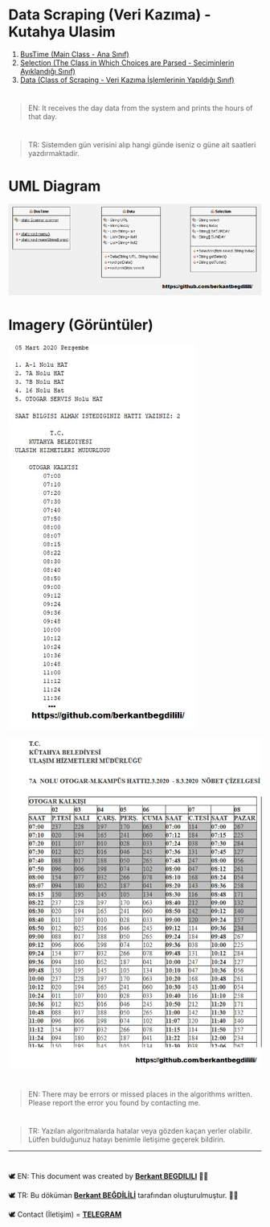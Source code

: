# Data Scraping (Veri Kazıma) - Kutahya Ulasim

 1. [BusTime (Main Class - Ana Sınıf)](https://github.com/berkantbegdilili/JavaAlgorithms/blob/master/DataScraping/BusTime.java "by BB")
 2. [Selection (The Class in Which Choices are Parsed - Seciminlerin Ayıklandığı Sınıf)](https://github.com/berkantbegdilili/JavaAlgorithms/blob/master/DataScraping/Selection.java "by BB")
 3. [Data (Class of Scraping - Veri Kazıma İşlemlerinin Yapıldığı Sınıf)](https://github.com/berkantbegdilili/JavaAlgorithms/blob/master/DataScraping/Data.java "by BB")

#
> EN: It receives the day data from the system and prints the hours of that day.
#
> TR: Sistemden gün verisini alıp hangi günde iseniz o güne ait saatleri yazdırmaktadir.


# UML Diagram
![DataScrapingUML](https://github.com/berkantbegdilili/JavaAlgorithms/blob/master/DataScraping/img/DataScrapingUML.png) 

# Imagery (Görüntüler)
![run1](https://github.com/berkantbegdilili/JavaAlgorithms/blob/master/DataScraping/img/run1.jpg)
 
![run2](https://github.com/berkantbegdilili/JavaAlgorithms/blob/master/DataScraping/img/run2.jpg)
 

#
> EN: There may be errors or missed places in the algorithms written. Please report the error you found by contacting me.
#
> TR: Yazılan algoritmalarda hatalar veya gözden kaçan yerler olabilir. Lütfen bulduğunuz hatayı benimle iletişime geçerek bildirin.

________________________________
#
🕊 EN: This document was created by [**Berkant BEGDILILI**](https://www.linkedin.com/in/berkantbegdilili/ "LinkedIN: berkantbegdilili")  ✌🏼

🕊 TR: Bu döküman [**Berkant BEĞDİLİLİ**](https://www.linkedin.com/in/berkantbegdilili/ "LinkedIN: berkantbegdilili") tarafından oluşturulmuştur. ✌🏼

🕊 Contact (İletişim) = [**TELEGRAM**](https://t.me/berkantbegdilili/ "Telegram: @berkantbegdilili")




